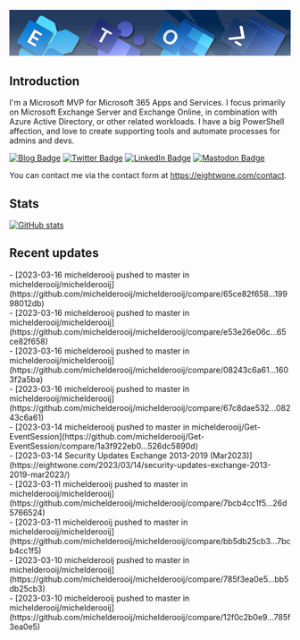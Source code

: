 ![Banner](assets/Metro_v6_Banner_GitHub.jpg)

## Introduction
I'm a Microsoft MVP for Microsoft 365 Apps and Services. I focus primarily on Microsoft Exchange Server and Exchange Online, 
in combination with Azure Active Directory, or other related workloads. I have a big PowerShell affection, and love to create 
supporting tools and automate processes for admins and devs.

<a href="https://eightwone.com"><img src="https://img.shields.io/badge/-Blog-blue?style=for-the-badge&logo=wordpress&logoColor=white" alt="Blog Badge"/></a>
<a href="https://twitter.com/mderooij"><img src="https://img.shields.io/badge/Twitter-blue?style=for-the-badge&logo=twitter&logoColor=white" alt="Twitter Badge"/></a>
<a href="https://nl.linkedin.com/in/michelderooij"><img src="https://img.shields.io/badge/LinkedIn-blue?style=for-the-badge&logo=linkedin&logoColor=white" alt="LinkedIn Badge"/></a>
<a rel="me" href="https://mastodon.cloud/@mderooij"><img src="https://img.shields.io/badge/-Mastodon-blueviolet?style=for-the-badge&logo=mastodon&logoColor=white" alt="Mastodon Badge"/></a>

You can contact me via the contact form at https://eightwone.com/contact.

## Stats
[![GitHub stats](https://github-readme-stats.vercel.app/api?username=michelderooij&theme=dark&show_icons=true)](https://github.com/anuraghazra/github-readme-stats)

## Recent updates
<!-- LATESTACTIVITY:START -->- [2023-03-16 michelderooij pushed to master in michelderooij/michelderooij](https://github.com/michelderooij/michelderooij/compare/65ce82f658...19998012db)<br />- [2023-03-16 michelderooij pushed to master in michelderooij/michelderooij](https://github.com/michelderooij/michelderooij/compare/e53e26e06c...65ce82f658)<br />- [2023-03-16 michelderooij pushed to master in michelderooij/michelderooij](https://github.com/michelderooij/michelderooij/compare/08243c6a61...1603f2a5ba)<br />- [2023-03-16 michelderooij pushed to master in michelderooij/michelderooij](https://github.com/michelderooij/michelderooij/compare/67c8dae532...08243c6a61)<br />- [2023-03-14 michelderooij pushed to master in michelderooij/Get-EventSession](https://github.com/michelderooij/Get-EventSession/compare/1a3f922eb0...526dc5890d)<br />- [2023-03-14 Security Updates Exchange 2013-2019 &lpar;Mar2023&rpar;](https://eightwone.com/2023/03/14/security-updates-exchange-2013-2019-mar2023/)<br />- [2023-03-11 michelderooij pushed to master in michelderooij/michelderooij](https://github.com/michelderooij/michelderooij/compare/7bcb4cc1f5...26d5766524)<br />- [2023-03-11 michelderooij pushed to master in michelderooij/michelderooij](https://github.com/michelderooij/michelderooij/compare/bb5db25cb3...7bcb4cc1f5)<br />- [2023-03-10 michelderooij pushed to master in michelderooij/michelderooij](https://github.com/michelderooij/michelderooij/compare/785f3ea0e5...bb5db25cb3)<br />- [2023-03-10 michelderooij pushed to master in michelderooij/michelderooij](https://github.com/michelderooij/michelderooij/compare/12f0c2b0e9...785f3ea0e5)<br /><!-- LATESTACTIVITY:END -->
